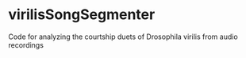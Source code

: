 # virilisSongSegmenter
Code for analyzing the courtship duets of Drosophila virilis from audio recordings
